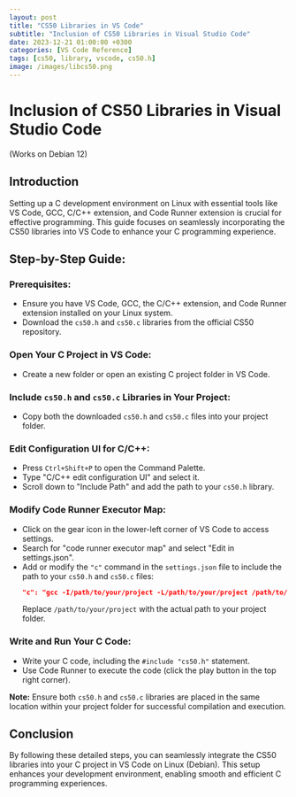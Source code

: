 ```yaml
---
layout: post
title: "CS50 Libraries in VS Code"
subtitle: "Inclusion of CS50 Libraries in Visual Studio Code"
date: 2023-12-21 01:00:00 +0300
categories: [VS Code Reference]
tags: [cs50, library, vscode, cs50.h]
image: /images/libcs50.png
---
```



# Inclusion of CS50 Libraries in Visual Studio Code
(Works on Debian 12)

## Introduction
Setting up a C development environment on Linux with essential tools like VS Code, GCC, C/C++ extension, and Code Runner extension is crucial for effective programming. This guide focuses on seamlessly incorporating the CS50 libraries into VS Code to enhance your C programming experience.

## Step-by-Step Guide:

### Prerequisites:
- Ensure you have VS Code, GCC, the C/C++ extension, and Code Runner extension installed on your Linux system.
- Download the `cs50.h` and `cs50.c` libraries from the official CS50 repository.

### Open Your C Project in VS Code:
- Create a new folder or open an existing C project folder in VS Code.

### Include `cs50.h` and `cs50.c` Libraries in Your Project:
- Copy both the downloaded `cs50.h` and `cs50.c` files into your project folder.

### Edit Configuration UI for C/C++:
- Press `Ctrl+Shift+P` to open the Command Palette.
- Type "C/C++ edit configuration UI" and select it.
- Scroll down to "Include Path" and add the path to your `cs50.h` library.

### Modify Code Runner Executor Map:
- Click on the gear icon in the lower-left corner of VS Code to access settings.
- Search for "code runner executor map" and select "Edit in settings.json".
- Add or modify the `"c"` command in the `settings.json` file to include the path to your `cs50.h` and `cs50.c` files:
  ```json
  "c": "gcc -I/path/to/your/project -L/path/to/your/project /path/to/your/project/cs50.c $fileName -o $fileNameWithoutExt && $dir$fileNameWithoutExt",
  ```
  Replace `/path/to/your/project` with the actual path to your project folder.

### Write and Run Your C Code:
- Write your C code, including the `#include "cs50.h"` statement.
- Use Code Runner to execute the code (click the play button in the top right corner).

**Note:** Ensure both `cs50.h` and `cs50.c` libraries are placed in the same location within your project folder for successful compilation and execution.

## Conclusion
By following these detailed steps, you can seamlessly integrate the CS50 libraries into your C project in VS Code on Linux (Debian). This setup enhances your development environment, enabling smooth and efficient C programming experiences.
